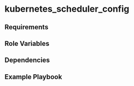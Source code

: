 kubernetes_scheduler_config
=========



Requirements
------------



Role Variables
--------------



Dependencies
------------



Example Playbook
----------------
